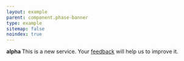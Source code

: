 ```yaml
---
layout: example
parent: component.phase-banner
type: example
sitemap: false
noindex: true
---
```


<div class="ds_phase-banner">
  <div class="ds_wrapper">
    <p class="ds_phase-banner__content">
      <strong class="ds_tag  ds_phase-banner__tag">
        alpha
      </strong>
      <span class="ds_phase-banner__text">
        This is a new service. Your <a href="#">feedback</a> will help us to improve it.
      </span>
    </p>
  </div>
</div>
